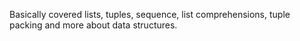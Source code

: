Basically covered lists, tuples, sequence, list comprehensions, tuple packing and more about data structures.
